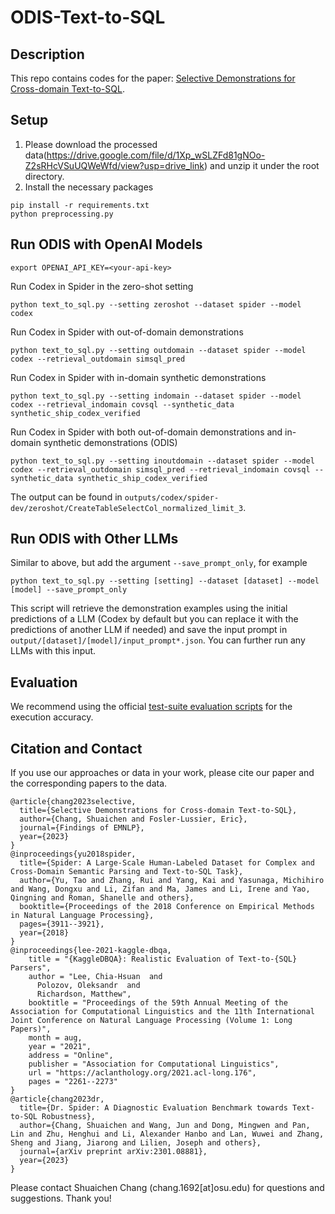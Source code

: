 # ODIS-Text-to-SQL

## Description
This repo contains codes for the paper: [Selective Demonstrations for Cross-domain Text-to-SQL](https://arxiv.org/pdf/2310.06302.pdf).

## Setup
1. Please download the processed data(https://drive.google.com/file/d/1Xp_wSLZFd81gNOo-Z2sRHcVSuUQWeWfd/view?usp=drive_link) and unzip it under the root directory.
2. Install the necessary packages

```
pip install -r requirements.txt
python preprocessing.py
```


## Run ODIS with OpenAI Models
```
export OPENAI_API_KEY=<your-api-key>
```

Run Codex in Spider in the zero-shot setting
```
python text_to_sql.py --setting zeroshot --dataset spider --model codex
```

Run Codex in Spider with out-of-domain demonstrations
```
python text_to_sql.py --setting outdomain --dataset spider --model codex --retrieval_outdomain simsql_pred
```

Run Codex in Spider with in-domain synthetic demonstrations
```
python text_to_sql.py --setting indomain --dataset spider --model codex --retrieval_indomain covsql --synthetic_data synthetic_ship_codex_verified
```

Run Codex in Spider with both out-of-domain demonstrations and in-domain synthetic demonstrations (ODIS)
```
python text_to_sql.py --setting inoutdomain --dataset spider --model codex --retrieval_outdomain simsql_pred --retrieval_indomain covsql --synthetic_data synthetic_ship_codex_verified
```


The output can be found in `outputs/codex/spider-dev/zeroshot/CreateTableSelectCol_normalized_limit_3`.

## Run ODIS with Other LLMs 

Similar to above, but add the argument `--save_prompt_only`, for example

```
python text_to_sql.py --setting [setting] --dataset [dataset] --model [model] --save_prompt_only
```
This script will retrieve the demonstration examples using the initial predictions of a LLM (Codex by default but you can replace it with the predictions of another LLM if needed) and save the input prompt in `output/[dataset]/[model]/input_prompt*.json`. You can further run any LLMs with this input.



## Evaluation

We recommend using the official [test-suite evaluation scripts](https://github.com/taoyds/test-suite-sql-eval) for the execution accuracy.

## Citation and Contact

If you use our approaches or data in your work, please cite our paper and the corresponding papers to the data.

```
@article{chang2023selective,
  title={Selective Demonstrations for Cross-domain Text-to-SQL},
  author={Chang, Shuaichen and Fosler-Lussier, Eric},
  journal={Findings of EMNLP},
  year={2023}
}
@inproceedings{yu2018spider,
  title={Spider: A Large-Scale Human-Labeled Dataset for Complex and Cross-Domain Semantic Parsing and Text-to-SQL Task},
  author={Yu, Tao and Zhang, Rui and Yang, Kai and Yasunaga, Michihiro and Wang, Dongxu and Li, Zifan and Ma, James and Li, Irene and Yao, Qingning and Roman, Shanelle and others},
  booktitle={Proceedings of the 2018 Conference on Empirical Methods in Natural Language Processing},
  pages={3911--3921},
  year={2018}
}
@inproceedings{lee-2021-kaggle-dbqa,
    title = "{KaggleDBQA}: Realistic Evaluation of Text-to-{SQL} Parsers",
    author = "Lee, Chia-Hsuan  and
      Polozov, Oleksandr  and
      Richardson, Matthew",
    booktitle = "Proceedings of the 59th Annual Meeting of the Association for Computational Linguistics and the 11th International Joint Conference on Natural Language Processing (Volume 1: Long Papers)",
    month = aug,
    year = "2021",
    address = "Online",
    publisher = "Association for Computational Linguistics",
    url = "https://aclanthology.org/2021.acl-long.176",
    pages = "2261--2273"
}
@article{chang2023dr,
  title={Dr. Spider: A Diagnostic Evaluation Benchmark towards Text-to-SQL Robustness},
  author={Chang, Shuaichen and Wang, Jun and Dong, Mingwen and Pan, Lin and Zhu, Henghui and Li, Alexander Hanbo and Lan, Wuwei and Zhang, Sheng and Jiang, Jiarong and Lilien, Joseph and others},
  journal={arXiv preprint arXiv:2301.08881},
  year={2023}
}
```
Please contact Shuaichen Chang (chang.1692[at]osu.edu) for questions and suggestions. Thank you!

